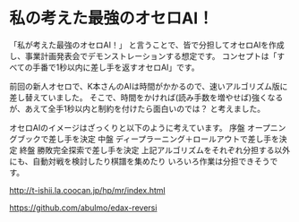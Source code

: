 # 私の考えた最強のオセロAI！

「私が考えた最強のオセロAI！」
と言うことで、皆で分担してオセロAIを作成し、事業計画発表会でデモンストレーションする想定です。
コンセプトは「すべての手番で1秒以内に差し手を返すオセロAI」です。

前回の新人オセロで、K本さんのAIは時間がかかるので、速いアルゴリズム版に差し替えていました。
そこで、時間をかければ(読み手数を増やせば)強くなるが、あえて全手1秒以内と制約を付けたら面白いのでは？
と考えました。

オセロAIのイメージはざっくりと以下のように考えています。
序盤      オープニングブックで差し手を決定
中盤      ディープラーニング＋ロールアウトで差し手を決定
終盤      勝敗完全探索で差し手を決定
上記アルゴリズムをそれぞれ分担する以外にも、自動対戦を検討したり棋譜を集めたり
いろいろ作業は分担できそうです。

http://t-ishii.la.coocan.jp/hp/mr/index.html

https://github.com/abulmo/edax-reversi
